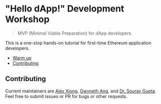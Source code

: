 # "Hello dApp!" Development Workshop

> MVP (Minimal Viable Preparation) for dApp developers.

This is a one-stop hands-on tutorial for first-time Ethereum application developers.

- [Warm up](./warmup.md)
- [Contributing](#contributing)

## Contributing

Current maintainers are [Alex Xiong](https://github.com/alxiong), [Gwyneth Ang](https://github.com/GwynethAXY), and [Dr. Sourav Gupta](https://github.com/sgsourav).
Feel free to submit issues or PR for bugs or other requests.
